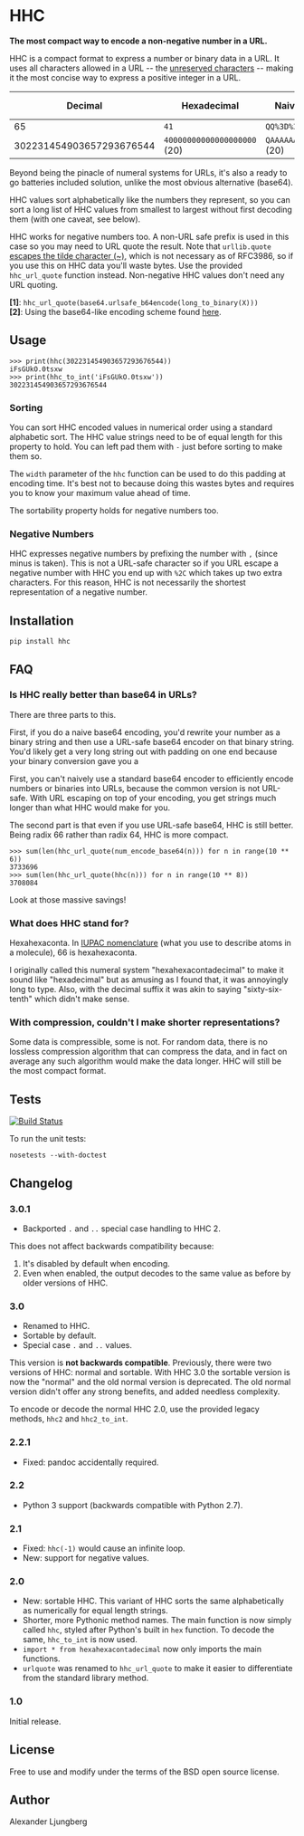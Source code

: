 HHC
===

**The most compact way to encode a non-negative number in a URL.**

HHC is a compact format to express a number or binary data in a URL. It uses all characters allowed in
a URL -- the [unreserved characters](http://tools.ietf.org/html/rfc3986#section-2.3) -- making it the most concise way to express a positive integer in a URL.


| Decimal | Hexadecimal | Naive Base64[1] | Custom Base64[2] | HHC |
| ------- | ----------- | --------------- | ---------------- | --- |
| 65 | `41` | `QQ%3D%3D` | `BB` | `~` | 
| 302231454903657293676544 | `40000000000000000000` (20) | `QAAAAAAAAAAAAA%3D%3D` (20) | `BAAAAAAAAAAAAA` (14) | `fDpEShMz-qput` (13) |

Beyond being the pinacle of numeral systems for URLs, it's also a ready to go batteries included solution, unlike the most obvious alternative (base64).

HHC values sort alphabetically like the numbers they represent, so you can sort a long list of HHC values from smallest to largest without first decoding them (with one caveat, see below). 

HHC works for negative numbers too. A non-URL safe prefix is used in this case so you may need to URL quote the result. Note that `urllib.quote` [escapes the tilde character (~)](http://bugs.python.org/issue16285), which is not necessary as
of RFC3986, so if you use this on HHC data you'll waste bytes. Use the provided `hhc_url_quote` function instead. Non-negative HHC values don't need any URL quoting.

**[1]**: `hhc_url_quote(base64.urlsafe_b64encode(long_to_binary(X)))`   
**[2]**: Using the base64-like encoding scheme found [here](http://stackoverflow.com/a/561704/76900).

## Usage

    >>> print(hhc(302231454903657293676544))
    iFsGUkO.0tsxw
    >>> print(hhc_to_int('iFsGUkO.0tsxw'))
    302231454903657293676544


### Sorting

You can sort HHC encoded values in numerical order using a standard alphabetic sort. The HHC value strings need to be of equal length for this property to hold. You can left pad them with `-` just before sorting to make them so.    

The `width` parameter of the `hhc` function can be used to do this padding at encoding time. It's best not to because doing this wastes bytes and requires you to know your maximum value ahead of time.

The sortability property holds for negative numbers too.

### Negative Numbers

HHC expresses negative numbers by prefixing the number with `,` (since minus is taken). This is not a URL-safe character so if you URL escape a negative number with HHC you end up with `%2C` which takes up two extra characters. For this reason, HHC is not necessarily the shortest representation of a negative number.

## Installation

    pip install hhc

## FAQ

### Is HHC really better than base64 in URLs?

There are three parts to this.

First, if you do a naive base64 encoding, you'd rewrite your number as a binary string and then use a URL-safe base64 encoder on that binary string. You'd likely get a very long string out with padding on one end because your binary conversion gave you a 

First, you can't naively use a standard base64 encoder to efficiently encode numbers or binaries into URLs, because the common version is not URL-safe. With URL escaping on top of your encoding, you get strings much longer than what HHC would make for you.

The second part is that even if you use URL-safe base64, HHC is still better. Being radix 66 rather than radix 64, HHC is more compact.

    >>> sum(len(hhc_url_quote(num_encode_base64(n))) for n in range(10 ** 6))
    3733696
    >>> sum(len(hhc_url_quote(hhc(n))) for n in range(10 ** 8))
    3708084
    
Look at those massive savings!


### What does HHC stand for?

Hexahexaconta. In [IUPAC nomenclature](https://en.wikipedia.org/wiki/IUPAC_numerical_multiplier) (what you use to describe atoms in a molecule), 66 is hexahexaconta. 

I originally called this numeral system "hexahexacontadecimal" to make it sound like "hexadecimal" but as amusing as I found that, it was annoyingly long to type. Also, with the decimal suffix it was akin to saying "sixty-six-tenth" which didn't make sense.

### With compression, couldn't I make shorter representations?

Some data is compressible, some is not. For random data, there is no lossless compression algorithm that can compress the data, and in fact on average any such algorithm would make the data longer. HHC will still be the most compact format.

## Tests

[![Build Status](https://travis-ci.org/aljungberg/hhc.svg?branch=master)](https://travis-ci.org/aljungberg/hhc)

To run the unit tests:

    nosetests --with-doctest

## Changelog

### 3.0.1

* Backported `.` and `..` special case handling to HHC 2.

This does not affect backwards compatibility because:

1. It's disabled by default when encoding.
2. Even when enabled, the output decodes to the same value as before by older versions of HHC.

### 3.0

* Renamed to HHC.
* Sortable by default.
* Special case `.` and `..` values.

This version is **not backwards compatible**. Previously, there were two versions of HHC: normal and sortable. With HHC 3.0 the sortable version is now the "normal" and the old normal version is deprecated. The old normal version didn't offer any strong benefits, and added needless complexity.
 
To encode or decode the normal HHC 2.0, use the provided legacy methods, `hhc2` and `hhc2_to_int`.

### 2.2.1

* Fixed: pandoc accidentally required.

### 2.2

* Python 3 support (backwards compatible with Python 2.7).

### 2.1

* Fixed: `hhc(-1)` would cause an infinite loop.
* New: support for negative values.

### 2.0

* New: sortable HHC. This variant of HHC sorts the same alphabetically as numerically for equal length strings.
* Shorter, more Pythonic method names. The main function is now simply called `hhc`, styled after Python's built in `hex` function. To decode the same, `hhc_to_int` is now used.
* `import * from hexahexacontadecimal` now only imports the main functions.
* `urlquote` was renamed to `hhc_url_quote` to make it easier to differentiate from the standard library method.

### 1.0

Initial release.

## License

Free to use and modify under the terms of the BSD open source license.

## Author

Alexander Ljungberg
